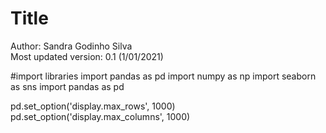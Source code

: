 # Title

Author: Sandra Godinho Silva \
Most updated version: 0.1 (1/01/2021)

#import libraries
import pandas as pd
import numpy as np
import seaborn as sns
import pandas as pd

pd.set_option('display.max_rows', 1000)
pd.set_option('display.max_columns', 1000)
